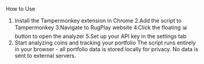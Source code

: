 How to Use
1. Install the Tampermonkey extension in Chrome
2.Add the script to Tampermonkey
3.Navigate to RugPlay website
4.Click the floating 📊 button to open the analyzer
5.Set up your API key in the settings tab
6. Start analyzing coins and tracking your portfolio
The script runs entirely in your browser - all portfolio data is stored locally for privacy. No data is sent to external servers.

